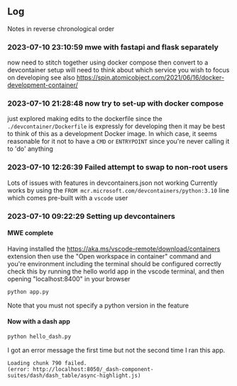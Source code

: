 ## Log
Notes in reverse chronological order

### 2023-07-10 23:10:59 mwe with fastapi and flask separately
now need to stitch together using docker compose
then convert to a devcontainer setup
will need to think about which service you wish to focus on developing
see also https://spin.atomicobject.com/2021/06/16/docker-development-container/

### 2023-07-10 21:28:48 now try to set-up with docker compose
just explored making edits to the dockerfile
since the `./devcontainer/Dockerfile` is expressly for developing then it may be best to think of this as a development Docker image. In which case, it seems reasonable for it not to have a `CMD` or `ENTRYPOINT` since you're never calling it to 'do' anything

### 2023-07-10 12:26:39 Failed attempt to swap to non-root users
Lots of issues with features in devcontainers.json not working
Currently works by using the `FROM mcr.microsoft.com/devcontainers/python:3.10` line which comes pre-built with a `vscode` user


### 2023-07-10 09:22:29 Setting up devcontainers 

#### MWE complete
Having installed the https://aka.ms/vscode-remote/download/containers extension
then use the "Open workspace in container" command
and you're environment including the terminal should be configured correctly
check this by running the hello world app in the vscode terminal, and then opening "localhost:8400" in your browser

```sh
python app.py
```

Note that you must not specify a python version in the feature

#### Now with a dash app

```bash
python hello_dash.py
```
I got an error message the first time but not the second time I ran this app.

```
Loading chunk 790 failed.
(error: http://localhost:8050/_dash-component-suites/dash/dash_table/async-highlight.js)
```




